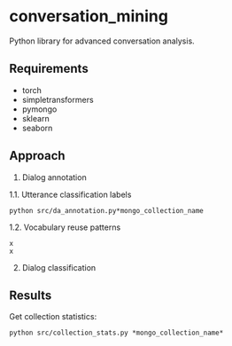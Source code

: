 # conversation_mining

Python library for advanced conversation analysis.


## Requirements

* torch
* simpletransformers
* pymongo
* sklearn
* seaborn


## Approach

1. Dialog annotation  

1.1. Utterance classification labels  

```
python src/da_annotation.py*mongo_collection_name
```

1.2. Vocabulary reuse patterns

```
x
x
```

2. Dialog classification


## Results

Get collection statistics:

```
python src/collection_stats.py *mongo_collection_name*
```
